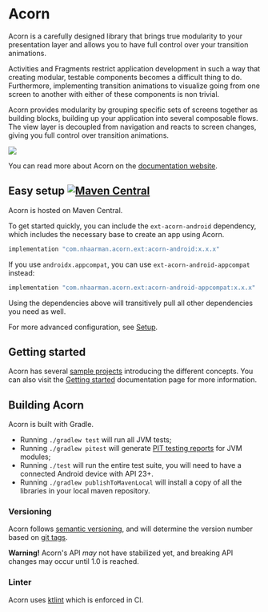 # Acorn

Acorn is a carefully designed library that brings true modularity to your 
presentation layer and allows you to have full control over your transition
animations.

Activities and Fragments restrict application development in such a way that
creating modular, testable components becomes a difficult thing to do.
Furthermore, implementing transition animations to visualize going from one 
screen to another with either of these components is non trivial.

Acorn provides modularity by grouping specific sets of screens together as 
building blocks, building up your application into several composable flows.  
The view layer is decoupled from navigation and reacts to screen changes, giving
you full control over transition animations.

![](https://i.imgur.com/IMJGWBJ.gif)

You can read more about Acorn on the
[documentation website](https://nhaarman.github.io/Acorn).

## Easy setup [![Maven Central](https://maven-badges.herokuapp.com/maven-central/com.nhaarman.acorn/acorn/badge.png)](https://maven-badges.herokuapp.com/maven-central/com.nhaarman.acorn/acorn)

Acorn is hosted on Maven Central.

To get started quickly, you can include the `ext-acorn-android` dependency, 
which includes the necessary base to create an app using Acorn.

```groovy
implementation "com.nhaarman.acorn.ext:acorn-android:x.x.x"
```

If you use `androidx.appcompat`, you can use `ext-acorn-android-appcompat` instead:

```groovy
implementation "com.nhaarman.acorn.ext:acorn-android-appcompat:x.x.x"
```

Using the dependencies above will transitively pull all other dependencies you
need as well.  

For more advanced configuration, see 
[Setup](https://nhaarman.github.io/Acorn/usage/setup.html).

## Getting started

Acorn has several [sample projects](samples) introducing the different concepts.
You can also visit the [Getting started](https://nhaarman.github.io/Acorn/usage/getting_started)
documentation page for more information.

## Building Acorn

Acorn is built with Gradle.

 - Running `./gradlew test` will run all JVM tests;
 - Running `./gradlew pitest` will generate [PIT testing reports](http://pitest.org/) for JVM modules;
 - Running `./test` will run the entire test suite, you will need to have a connected Android device with API 23+.
 - Running `./gradlew publishToMavenLocal` will install a copy of all the libraries in your local maven repository.
 
### Versioning

Acorn follows [semantic versioning](https://semver.org/), and will determine the
version number based on [git tags](.ops/git.gradle).

**Warning!** Acorn's API *may* not have stabilized yet, and breaking API changes
may occur until 1.0 is reached.

### Linter

Acorn uses [ktlint](https://github.com/shyiko/ktlint) which is enforced in CI.
